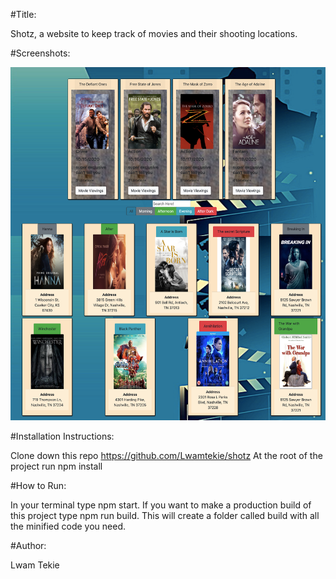 #Title:


Shotz, a website to keep track of movies and their shooting locations.

#Screenshots:

![screenshot](https://raw.githubusercontent.com/Lwamtekie/shotz/master/screenshot/screencapture-localhost-8080-2019-06-29-11_24_42.png)


#Installation Instructions:

Clone down this repo https://github.com/Lwamtekie/shotz
At the root of the project run npm install

#How to Run:


In your terminal type npm start.
If you want to make a production build of this project type npm run build. This will create a folder called build with all the minified code you need.

#Author:

Lwam Tekie

